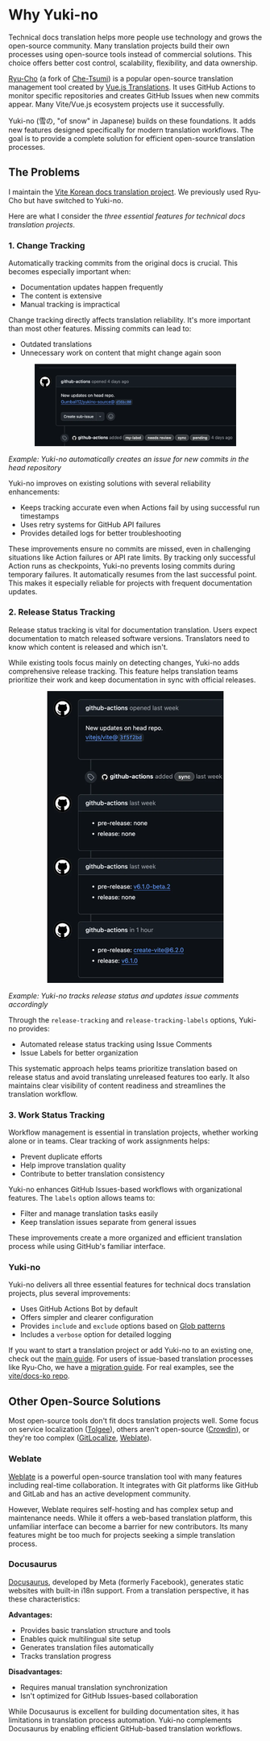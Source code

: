 # Why Yuki-no

Technical docs translation helps more people use technology and grows the open-source community. Many translation projects build their own processes using open-source tools instead of commercial solutions. This choice offers better cost control, scalability, flexibility, and data ownership.

[Ryu-Cho](https://github.com/vuejs-translations/ryu-cho) (a fork of [Che-Tsumi](https://github.com/vuejs-jp/che-tsumi)) is a popular open-source translation management tool created by [Vue.js Translations](https://github.com/vuejs-translations). It uses GitHub Actions to monitor specific repositories and creates GitHub Issues when new commits appear. Many Vite/Vue.js ecosystem projects use it successfully.

Yuki-no (雪の, "of snow" in Japanese) builds on these foundations. It adds new features designed specifically for modern translation workflows. The goal is to provide a complete solution for efficient open-source translation processes.

## The Problems

I maintain the [Vite Korean docs translation project](https://github.com/vitejs/docs-ko). We previously used Ryu-Cho but have switched to Yuki-no.

Here are what I consider the _three essential features for technical docs translation projects_.

### 1. Change Tracking

Automatically tracking commits from the original docs is crucial. This becomes especially important when:

- Documentation updates happen frequently
- The content is extensive
- Manual tracking is impractical

Change tracking directly affects translation reliability. It's more important than most other features. Missing commits can lead to:

- Outdated translations
- Unnecessary work on content that might change again soon

<p align="center">

<img width="400" src="./docs/change-tracking-example.webp" title="Change Tracking Example" alt="Change Tracking Example">

_Example: Yuki-no automatically creates an issue for new commits in the head repository_

</p>

Yuki-no improves on existing solutions with several reliability enhancements:

- Keeps tracking accurate even when Actions fail by using successful run timestamps
- Uses retry systems for GitHub API failures
- Provides detailed logs for better troubleshooting

These improvements ensure no commits are missed, even in challenging situations like Action failures or API rate limits. By tracking only successful Action runs as checkpoints, Yuki-no prevents losing commits during temporary failures. It automatically resumes from the last successful point. This makes it especially reliable for projects with frequent documentation updates.

### 2. Release Status Tracking

Release status tracking is vital for documentation translation. Users expect documentation to match released software versions. Translators need to know which content is released and which isn't.

While existing tools focus mainly on detecting changes, Yuki-no adds comprehensive release tracking. This feature helps translation teams prioritize their work and keep documentation in sync with official releases.

<p align="center">

<img width="350" src="./docs/release-tracking-example.webp" title="Release Tracking Example" alt="Release Tracking Example">

_Example: Yuki-no tracks release status and updates issue comments accordingly_

</p>

Through the `release-tracking` and `release-tracking-labels` options, Yuki-no provides:

- Automated release status tracking using Issue Comments
- Issue Labels for better organization

This systematic approach helps teams prioritize translation based on release status and avoid translating unreleased features too early. It also maintains clear visibility of content readiness and streamlines the translation workflow.

### 3. Work Status Tracking

Workflow management is essential in translation projects, whether working alone or in teams. Clear tracking of work assignments helps:

- Prevent duplicate efforts
- Help improve translation quality
- Contribute to better translation consistency

Yuki-no enhances GitHub Issues-based workflows with organizational features. The `labels` option allows teams to:

- Filter and manage translation tasks easily
- Keep translation issues separate from general issues

These improvements create a more organized and efficient translation process while using GitHub's familiar interface.

### Yuki-no

Yuki-no delivers all three essential features for technical docs translation projects, plus several improvements:

- Uses GitHub Actions Bot by default
- Offers simpler and clearer configuration
- Provides `include` and `exclude` options based on [Glob patterns](https://github.com/micromatch/picomatch?tab=readme-ov-file#advanced-globbing)
- Includes a `verbose` option for detailed logging

If you want to start a translation project or add Yuki-no to an existing one, check out the [main guide](README.md). For users of issue-based translation processes like Ryu-Cho, we have a [migration guide](./MIGRATION.md). For real examples, see the [vite/docs-ko repo](https://github.com/vitejs/docs-ko/blob/main/.github/workflows/sync.yml).

## Other Open-Source Solutions

Most open-source tools don't fit docs translation projects well. Some focus on service localization ([Tolgee](https://github.com/tolgee/tolgee-platform)), others aren't open-source ([Crowdin](https://crowdin.com/)), or they're too complex ([GitLocalize](https://gitlocalize.com/), [Weblate](https://github.com/WeblateOrg/weblate)).

### Weblate

[Weblate](https://github.com/WeblateOrg/weblate) is a powerful open-source translation tool with many features including real-time collaboration. It integrates with Git platforms like GitHub and GitLab and has an active development community.

However, Weblate requires self-hosting and has complex setup and maintenance needs. While it offers a web-based translation platform, this unfamiliar interface can become a barrier for new contributors. Its many features might be too much for projects seeking a simple translation process.

### Docusaurus

[Docusaurus](https://github.com/facebook/docusaurus), developed by Meta (formerly Facebook), generates static websites with built-in i18n support. From a translation perspective, it has these characteristics:

**Advantages:**

- Provides basic translation structure and tools
- Enables quick multilingual site setup
- Generates translation files automatically
- Tracks translation progress

**Disadvantages:**

- Requires manual translation synchronization
- Isn't optimized for GitHub Issues-based collaboration

While Docusaurus is excellent for building documentation sites, it has limitations in translation process automation. Yuki-no complements Docusaurus by enabling efficient GitHub-based translation workflows.
